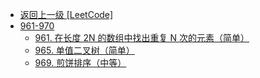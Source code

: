 - [返回上一级 [LeetCode]](LeetCode/)
- [961-970](LeetCode/961-970/)
  - [961. 在长度 2N 的数组中找出重复 N 次的元素（简单）](LeetCode/961-970/961.%20在长度%202N%20的数组中找出重复%20N%20次的元素（简单）.md)
  - [965. 单值二叉树（简单）](LeetCode/961-970/965.%20单值二叉树（简单）.md)
  - [969. 煎饼排序（中等）](LeetCode/961-970/969.%20煎饼排序（中等）.md)
